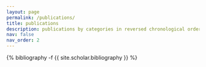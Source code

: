 ```yaml
---
layout: page
permalink: /publications/
title: publications
description: publications by categories in reversed chronological order. generated by jekyll-scholar.
nav: false
nav_order: 2
---
```

<!-- _pages/publications.md -->
<div class="publications">

{% bibliography -f {{ site.scholar.bibliography }} %}

</div>
